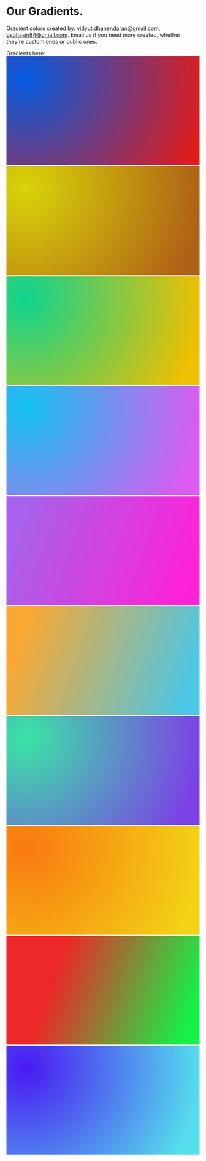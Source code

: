 # Our Gradients.
Gradient colors created by: vidyut.dhanendaran@gmail.com, gsbhasin84@gmail.com. Email us if you need more created, whether they're custom ones or public ones.

Gradients here:
![](gradients/10699.png)
![](gradients/10700.png)
![](gradients/10701.png)
![](gradients/10702.png)
![](gradients/10703.png)
![](gradients/10704.png)
![](gradients/10705.png)
![](gradients/10706.png)
![](gradients/10707.png)
![](gradients/10708.png)